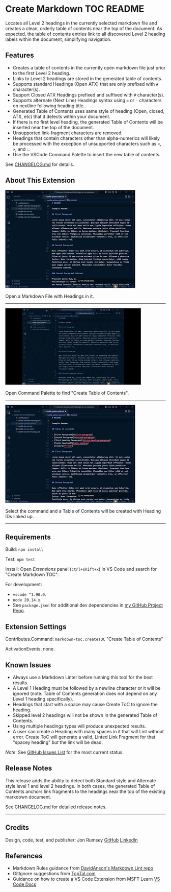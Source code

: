 # Create Markdown TOC README

Locates all Level 2 headings in the currently selected markdown file and creates a clean, orderly table of contents near the top of the document. As expected, the table of contents entries link to all discovered Level 2 heading labels within the document, simplifying navigation.

## Features

- Creates a table of contents in the currently open markdown file just prior to the first Level 2 heading.
- Links to Level 2 headings are stored in the generated table of contents.
- Supports standard Headings (Open ATX) that are only prefixed with `#` character(s).
- Support Closed ATX Headings prefixed and suffixed with `#` character(s).
- Supports alternate (Next Line) Headings syntax using `=` or `-` characters on nextline following heading title.
- Generated Table of Contents uses same style of heading (Open, closed, ATX, etc) that it detects within your document.
- If there is no first level heading, the generated Table of Contents will be inserted near the top of the document.
- Unsupported link-fragment characters are removed.
- Headings that contain characters other than alpha-numerics will likely be processed with the exception of unsupported characters such as `<`, `>`, and `:`.
- Use the VSCode Command Palette to insert the new table of contents.

See [CHANGELOG.md](./CHANGELOG.md) for details.

## About This Extension

![Open a markdown file with headings in it](images/markdown-toc-md-file-with-headings.png)

Open a Markdown File with Headings in it.

---

![Open the Command Palette and find Create Table of Contents command](images/markdown-toc-create-toc-video.gif)

Open Command Palette to find "Create Table of Contents".

---

![Select the command and all Level 2 headings will get linked using Heading IDs](images/markdown-toc-md-file-updated-with-toc.png)

Select the command and a Table of Contents will be created with Heading IDs linked up.

---

## Requirements

Build: `npm install`

Test: `npm test`

Install: Open _Extensions_ panel (`ctrl+shift+x`) in VS Code and search for "Create Markdown TOC".

For development:

- `vscode ^1.90.0`.
- `node 20.14.x`.
- See `package.json` for additional dev dependencies in [my GitHub Project Repo](https://github.com/nojronatron/markdown-toc/).

## Extension Settings

Contributes.Command: `markdown-toc.createTOC` "Create Table of Contents"

ActivationEvents: none.

## Known Issues

- Always use a Markdown Linter before running this tool for the best results.
- A Level 1 Heading must be followed by a newline character or it will be ignored (note: Table of Contents generation does not depend on any Level 1 heading specifically).
- Headings that start with a space may cause Create ToC to ignore the heading.
- Skipped level 2 headings will not be shown in the generated Table of Contents.
- Using multiple headings types will produce unexpected results.
- A user can create a Heading with many spaces in it that will Lint without error. Create ToC will generate a valid, Linted Link Fragment for that "spacey heading" _but_ the link will be dead.

_Note_: See [GitHub Issues List](https://github.com/nojronatron/markdown-toc/issues) for the most current status.

## Release Notes

This release adds the ability to detect both Standard style and Alternate style level 1 and level 2 headings. In both cases, the generated Table of Contents anchors link fragments to the headings near the top of the existing markdown document.

See [CHANGELOG.md](./CHANGELOG.md) for detailed release notes.

---

## Credits

Design, code, test, and publisher: Jon Rumsey [GitHub](https://github.com/nojronatron) [LinkedIn](https://www.linkedin.com/in/jonathan-rumsey-wa)

## References

- Markdown Rules guidance from [DavidAnson's Markdown Lint repo](https://github.com/DavidAnson/markdownlint/blob/main/doc/Rules.md)
- GitIgnore suggestions from [TopTal.com](https://www.toptal.com/developers/gitignore/api/visualstudiocode)
- Guidance on how to create a VS Code Extension from MSFT Learn [VS Code Docs](https://code.visualstudio.com/api/get-started/your-first-extension)

